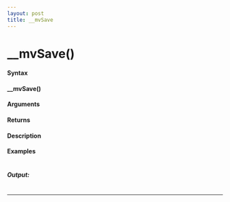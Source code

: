 ```yaml
---
layout: post
title: __mvSave
---
```


# __mvSave()


#### Syntax

#### __mvSave()

#### Arguments

#### Returns

#### Description

#### Examples

```

```

##### Output:

```

```

---
